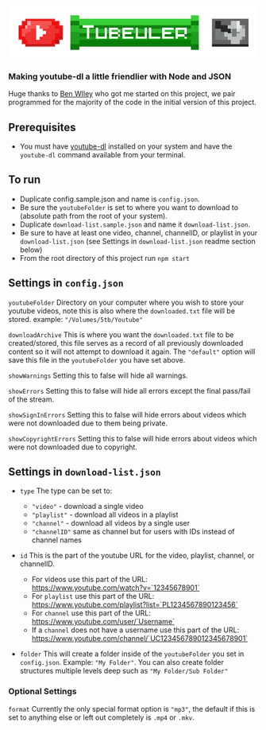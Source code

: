 ![Tubeuler](./brand/tubeuler-logo.png)

### Making youtube-dl a little friendlier with Node and JSON

Huge thanks to [Ben WIley](https://github.com/benwiley4000) who got me started on this project, we pair programmed for the majority of the code in the initial version of this project.

## Prerequisites

* You must have [youtube-dl](https://rg3.github.io/youtube-dl/download.html) installed on your system and have the `youtube-dl` command available from your terminal.

## To run

* Duplicate config.sample.json and name is `config.json`.
* Be sure the `youtubeFolder` is set to where you want to download to (absolute path from the root of your system).
* Duplicate `download-list.sample.json` and name it `download-list.json`.
* Be sure to have at least one video, channel, channelID, or playlist in your `download-list.json` (see Settings in `download-list.json` readme section below)
* From the root directory of this project run `npm start`

## Settings in `config.json`

`youtubeFolder`
Directory on your computer where you wish to store your youtube videos, note this is also where the `downloaded.txt` file will be stored.
example: `"/Volumes/5tb/Youtube"`

`downloadArchive`
This is where you want the `downloaded.txt` file to be created/stored, this file serves as a record of all previously downloaded content so it will not attempt to download it again. The `"default"` option will save this file in the `youtubeFolder` you have set above.

`showWarnings`
Setting this to false will hide all warnings.

`showErrors`
Setting this to false will hide all errors except the final pass/fail of the stream.

`showSignInErrors`
Setting this to false will hide errors about videos which were not downloaded due to them being private.

`showCopyrightErrors`
Setting this to false will hide errors about videos which were not downloaded due to copyright.

## Settings in `download-list.json`

* `type`
The type can be set to:
  * `"video"` - download a single video
  * `"playlist"` - download all videos in a playlist
  * `"channel"` - download all videos by a single user
  * `"channelID"` same as channel but for users with IDs instead of channel names

* `id`
  This is the part of the youtube URL for the video, playlist, channel, or channelID.
  * For videos use this part of the URL: https://www.youtube.com/watch?v=`12345678901`
  * For `playlist` use this part of the URL:
  https://www.youtube.com/playlist?list=`PL1234567890123456`
  * For `channel` use this part of the URL:
  https://www.youtube.com/user/`Username`
  * If a `channel` does not have a username use this part of the URL:
  https://www.youtube.com/channel/`UC123456789012345678901`

* `folder`
  This will create a folder inside of the `youtubeFolder` you set in `config.json`. Example: `"My Folder"`.
  You can also create folder structures multiple levels deep such as `"My Folder/Sub Folder"`


### Optional Settings

`format`
Currently the only special format option is `"mp3"`, the default if this is set to anything else or left out completely is `.mp4` or `.mkv`.
